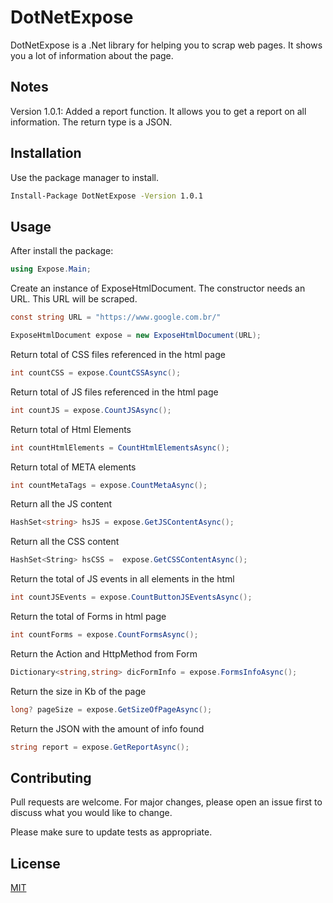 # DotNetExpose

DotNetExpose is a .Net library for helping you to scrap web pages. It shows you a lot of information about the page.

## Notes
Version 1.0.1:
Added a report function. It allows you to get a report on all information. The return type is a JSON.

## Installation

Use the package manager to install.

```bash
Install-Package DotNetExpose -Version 1.0.1
```

## Usage

After install the package:
```C#
using Expose.Main;
```

Create an instance of ExposeHtmlDocument. The constructor needs an URL. This URL will be scraped.
```C#
const string URL = "https://www.google.com.br/"

ExposeHtmlDocument expose = new ExposeHtmlDocument(URL);
```
 
Return total of CSS files referenced in the html page
```C#
int countCSS = expose.CountCSSAsync();
```
Return total of JS files referenced in the html page
```C#
int countJS = expose.CountJSAsync();
```
Return total of Html Elements
```C#
int countHtmlElements = CountHtmlElementsAsync();
```
Return total of META elements
```C#
int countMetaTags = expose.CountMetaAsync();
```
Return all the JS content
```C#
HashSet<string> hsJS = expose.GetJSContentAsync();
```
Return all the CSS content
```C#
HashSet<String> hsCSS =  expose.GetCSSContentAsync();
```
Return the total of JS events in all elements in the html
```C#
int countJSEvents = expose.CountButtonJSEventsAsync();
```
Return the total of Forms in html page
```C#
int countForms = expose.CountFormsAsync();
```
Return the Action and HttpMethod from Form
```C#
Dictionary<string,string> dicFormInfo = expose.FormsInfoAsync();
```
Return the size in Kb of the page
```C#
long? pageSize = expose.GetSizeOfPageAsync();
```
Return the JSON with the amount of info found
```C#
string report = expose.GetReportAsync();
```

## Contributing
Pull requests are welcome. For major changes, please open an issue first to discuss what you would like to change.

Please make sure to update tests as appropriate.

## License
[MIT](https://choosealicense.com/licenses/mit/)
